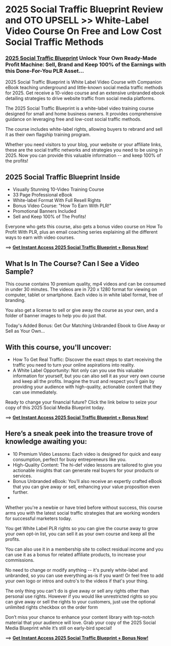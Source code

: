 # 2025 Social Traffic Blueprint Review and OTO UPSELL >> White-Label Video Course On Free and Low Cost Social Traffic Methods

### [2025 Social Traffic Blueprint](https://jvupsell.com/2025/02/2025-social-traffic-blueprint-review/) Unlock Your Own Ready-Made Profit Machine: Sell, Brand and Keep 100% of the Earnings with this Done-For-You PLR Asset...

2025 Social Traffic Blueprint is White Label Video Course with Companion eBook teaching underground and little-known social media traffic methods for 2025. Get receive a 10-video course and an extensive unbranded ebook detailing strategies to drive website traffic from social media platforms. 

The 2025 Social Traffic Blueprint is a white-label video training course designed for small and home business owners. It provides comprehensive guidance on leveraging free and low-cost social traffic methods. 

The course includes white-label rights, allowing buyers to rebrand and sell it as their own flagship training program.

Whether you need visitors to your blog, your website or your affiliate links, these are the social traffic networks and strategies you need to be using in 2025.
Now you can provide this valuable information -- and keep 100% of the profits!

## 2025 Social Traffic Blueprint Inside

- Visually Stunning 10-Video Training Course
- 33 Page Professional eBook
- White-label Format With Full Resell Rights
- Bonus Video Course: "How To Earn With PLR!"
- Promotional Banners Included
- Sell and Keep 100% of The Profits!
  
Everyone who gets this course, also gets a bonus video course on How To Profit With PLR, plus an email coaching series explaining all the different ways to earn with video courses. 

==> [**Get Instant Access 2025 Social Traffic Blueprint + Bonus Now!**](https://warriorplus.com/o2/a/yw21qhy/0)

## What Is In The Course? Can I See a Video Sample?

This course contains 10 premium quality, mp4 videos and can be consumed in under 30 minutes. The videos are in 720 x 1280 format for viewing on computer, tablet or smartphone. Each video is in white label format, free of branding. 

You also get a license to sell or give away the course as your own, and a folder of banner images to help you do just that.

Today's Added Bonus: Get Our Matching Unbranded Ebook to Give Away or Sell as Your Own... 

## With this course, you'll uncover:

- How To Get Real Traffic: Discover the exact steps to start receiving the traffic you need to turn your online aspirations into reality.
- A White Label Opportunity: Not only can you use this valuable information for yourself, but you can also sell it as your very own course and keep all the profits.
Imagine the trust and respect you’ll gain by providing your audience with high-quality, actionable content that they can use immediately.

Ready to change your financial future? Click the link below to seize your copy of this 2025 Social Media Blueprint today.

==> [**Get Instant Access 2025 Social Traffic Blueprint + Bonus Now!**](https://warriorplus.com/o2/a/yw21qhy/0)



## Here’s a sneak peek into the treasure trove of knowledge awaiting you:

- 10 Premium Video Lessons: Each video is designed for quick and easy consumption, perfect for busy entrepreneurs like you. 
- High-Quality Content: The hi-def video lessons are tailored to give you actionable insights that can generate real buyers for your products or services.
- Bonus Unbranded eBook: You’ll also receive an expertly crafted eBook that you can give away or sell, enhancing your value proposition even further.
- 
Whether you're a newbie or have tried before without success, this course arms you with the latest social traffic strategies that are working wonders for successful marketers today.

You get White Label PLR rights so you can give the course away to grow your own opt-in list, you can sell it as your own course and keep all the profits.

You can also use it in a membership site to collect residual income and you can use it as a bonus for related affiliate products, to increase your commissions.

No need to change or modify anything -- it's purely white-label and unbranded, so you can use everything as-is if you want! Or feel free to add your own logo or intros and outro's to the videos if that's your thing.

The only thing you can't do is give away or sell any rights other than personal use rights.  However if you would like unrestricted rights so you can give away or sell the rights to your customers, just use the optional unlimited rights checkbox on the order form

Don’t miss your chance to enhance your content library with top-notch material that your audience will love. Grab your copy of the 2025 Social Media Blueprint while it’s still on early-bird special!

==> [**Get Instant Access 2025 Social Traffic Blueprint + Bonus Now!**](https://warriorplus.com/o2/a/yw21qhy/0)

